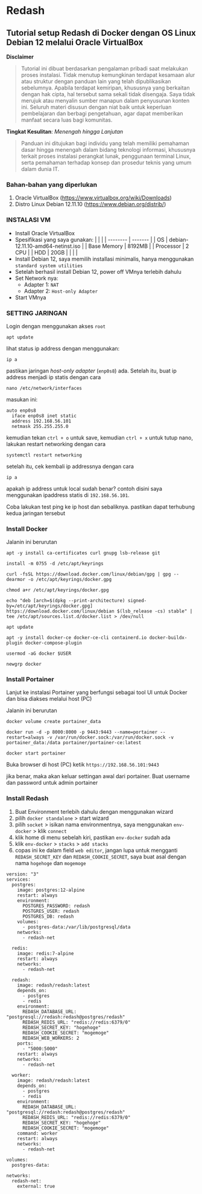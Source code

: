 # Redash
## Tutorial setup Redash di Docker dengan OS Linux Debian 12 melalui Oracle VirtualBox 

**Disclaimer**
> Tutorial ini dibuat berdasarkan pengalaman pribadi saat melakukan proses instalasi. Tidak menutup kemungkinan terdapat kesamaan alur atau struktur dengan panduan lain yang telah dipublikasikan sebelumnya. Apabila terdapat kemiripan, khususnya yang berkaitan dengan hak cipta, hal tersebut sama sekali tidak disengaja. Saya tidak merujuk atau menyalin sumber manapun dalam penyusunan konten ini. Seluruh materi disusun dengan niat baik untuk keperluan pembelajaran dan berbagi pengetahuan, agar dapat memberikan manfaat secara luas bagi komunitas.

**Tingkat Kesulitan**: *Menengah hingga Lanjutan*
> Panduan ini ditujukan bagi individu yang telah memiliki pemahaman dasar hingga menengah dalam bidang teknologi informasi, khususnya terkait proses instalasi perangkat lunak, penggunaan terminal Linux, serta pemahaman terhadap konsep dan prosedur teknis yang umum dalam dunia IT.

### Bahan-bahan yang diperlukan
1. Oracle VirtualBox (https://www.virtualbox.org/wiki/Downloads)
2. Distro Linux Debian 12.11.10 (https://www.debian.org/distrib/)

### INSTALASI VM
* Install Oracle VirtualBox
* Spesifikasi yang saya gunakan:
   | <!-- -->    | <!-- -->    |
   | -------- | ------- |
   | OS | debian-12.11.10-amd64-netinst.iso |
   | Base Memory | 8192MB |
   | Processor | 2 CPU |
   | HDD | 20GB |
   | <!-- -->    | <!-- -->    |
* Install Debian 12, saya memilih installasi minimalis, hanya menggunakan `standard system utilities`
* Setelah berhasil install Debian 12, power off VMnya terlebih dahulu
* Set Network nya:
	* Adapter 1: `NAT`
	* Adapter 2: `Host-only Adapter`
* Start VMnya

### SETTING JARINGAN
Login dengan menggunakan akses `root`
```
apt update
```
lihat status ip address dengan menggunakan:
```
ip a
```
pastikan jaringan *host-only adapter* (`enp0s8`) ada. Setelah itu, buat ip address menjadi ip statis dengan cara
```
nano /etc/network/interfaces
```
masukan ini:
```
auto enp0s8
  iface enp0s8 inet static
  address 192.168.56.101
  netmask 255.255.255.0
```
kemudian tekan `ctrl + o` untuk save, kemudian `ctrl + x` untuk tutup nano, lakukan restart networking dengan cara
```
systemctl restart networking
```
setelah itu, cek kembali ip addressnya dengan cara 
```
ip a
```
apakah ip address untuk local sudah benar? contoh disini saya menggunakan ipaddress statis di `192.168.56.101`.

Coba lakukan test ping ke ip host dan sebaliknya. pastikan dapat terhubung kedua jaringan tersebut

### Install Docker
Jalanin ini berurutan
```
apt -y install ca-certificates curl gnupg lsb-release git
```
```
install -m 0755 -d /etc/apt/keyrings
```
```
curl -fsSL https://download.docker.com/linux/debian/gpg | gpg --dearmor -o /etc/apt/keyrings/docker.gpg
```
```
chmod a+r /etc/apt/keyrings/docker.gpg
```
```
echo "deb [arch=$(dpkg --print-architecture) signed-by=/etc/apt/keyrings/docker.gpg] https://download.docker.com/linux/debian $(lsb_release -cs) stable" | tee /etc/apt/sources.list.d/docker.list > /dev/null
```
```
apt update
```
```
apt -y install docker-ce docker-ce-cli containerd.io docker-buildx-plugin docker-compose-plugin
```
```
usermod -aG docker $USER
```
```
newgrp docker
```

### Install Portainer
Lanjut ke instalasi Portainer yang berfungsi sebagai tool UI untuk Docker dan bisa diakses melalui host (PC)

Jalanin ini berurutan
```
docker volume create portainer_data
```
```
docker run -d -p 8000:8000 -p 9443:9443 --name=portainer --restart=always -v /var/run/docker.sock:/var/run/docker.sock -v portainer_data:/data portainer/portainer-ce:latest
```
```
docker start portainer
```
Buka browser di host (PC) ketik `https://192.168.56.101:9443`

jika benar, maka akan keluar settingan awal dari portainer. Buat username dan password untuk admin portainer

### Install Redash
1. Buat Environment terlebih dahulu dengan menggunakan wizard
2. pilih `docker standalone` > start wizard
3. pilih `socket` > isikan nama environmentnya, saya menggunakan `env-docker` > klik `connect`
4. klik home di menu sebelah kiri, pastikan `env-docker` sudah ada
5. klik `env-docker` > `stacks` > `add stacks`
6. copas ini ke dalam field `web editor`, jangan lupa untuk mengganti `REDASH_SECRET_KEY` dan `REDASH_COOKIE_SECRET`, saya buat asal dengan nama `hogehoge` dan `mogemoge`
```
version: "3"
services:
  postgres:
    image: postgres:12-alpine
    restart: always
    environment:
      POSTGRES_PASSWORD: redash
      POSTGRES_USER: redash
      POSTGRES_DB: redash
    volumes:
      - postgres-data:/var/lib/postgresql/data
    networks:
      - redash-net

  redis:
    image: redis:7-alpine
    restart: always
    networks:
      - redash-net

  redash:
    image: redash/redash:latest
    depends_on:
      - postgres
      - redis
    environment:
      REDASH_DATABASE_URL: "postgresql://redash:redash@postgres/redash"
      REDASH_REDIS_URL: "redis://redis:6379/0"
      REDASH_SECRET_KEY: "hogehoge"
      REDASH_COOKIE_SECRET: "mogemoge"
      REDASH_WEB_WORKERS: 2
    ports:
      - "5000:5000"
    restart: always
    networks:
      - redash-net

  worker:
    image: redash/redash:latest
    depends_on:
      - postgres
      - redis
    environment:
      REDASH_DATABASE_URL: "postgresql://redash:redash@postgres/redash"
      REDASH_REDIS_URL: "redis://redis:6379/0"
      REDASH_SECRET_KEY: "hogehoge"
      REDASH_COOKIE_SECRET: "mogemoge"
    command: worker
    restart: always
    networks:
      - redash-net

volumes:
  postgres-data:

networks:
  redash-net:
    external: true
```
